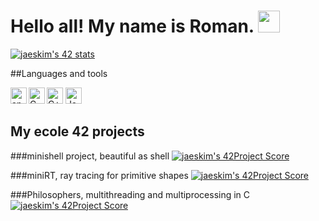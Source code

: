 # Hello all! My name is Roman. <img src=https://user-images.githubusercontent.com/1303154/88677602-1635ba80-d120-11ea-84d8-d263ba5fc3c0.gif width="35">
[![jaeskim's 42 stats](https://badge42.herokuapp.com/api/stats/mwinter?privacyEmail=true)](https://www.42.fr/)

##Languages and tools

<a href="https://developer.android.com/"><img src="https://simpleicons.org/icons/android.svg?fill=blue" width="26px" alt="android" align="left" ></a>
<a href="https://www.cprogramming.com/"><img src="https://simpleicons.org/icons/c.svg" width="26px" alt="C" align="left">
<img src="https://simpleicons.org/icons/cplusplus.svg?color=blue" width="26px" alt="C++"></a>
<a href="https://www.java.com/"><img src="https://simpleicons.org/icons/java.svg" width="26px" alt="Java"></a>

## My ecole 42 projects

###minishell project, beautiful as shell
[![jaeskim's 42Project Score](https://badge42.herokuapp.com/api/project/mwinter/minishell)](https://github.com/romanemelin/minishell)

###miniRT, ray tracing for primitive shapes
[![jaeskim's 42Project Score](https://badge42.herokuapp.com/api/project/mwinter/miniRT)](https://github.com/romanemelin/miniRT)

###Philosophers, multithreading and multiprocessing in C
[![jaeskim's 42Project Score](https://badge42.herokuapp.com/api/project/mwinter/Philosophers)](https://github.com/romanemelin/philosophers)
